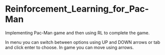 # Reinforcement_Learning_for_Pac-Man
Implementing Pac-Man game and then using RL to complete the game.

In menu you can switch between options using UP and DOWN arrows or tab and click enter to choose.
In game you can move using arrows.
